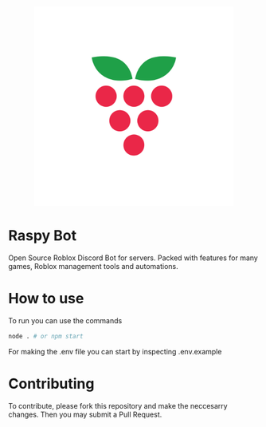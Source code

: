 <div align="center">
  <img src="assets/vector.svg" alt="Centered Image" width="400">
</div>

# Raspy Bot
Open Source Roblox Discord Bot for servers. Packed with features for many games, Roblox management tools and automations.

# How to use
To run you can use the commands
```bash
node . # or npm start
```
For making the .env file you can start by inspecting .env.example

# Contributing
To contribute, please fork this repository and make the neccesarry changes. Then you may submit a Pull Request.
